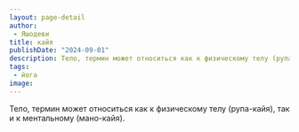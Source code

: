 ```yaml
---
layout: page-detail
author:
 - Яшодеви
title: кайя
publishDate: "2024-09-01"
description: Тело, термин может относиться как к физическому телу (рупа-кайя), так и к ментальному (мано-кайя).
tags:
 - йога
image: 
---
```


Тело, термин может относиться как к физическому телу (рупа-кайя), так и к ментальному (мано-кайя).

